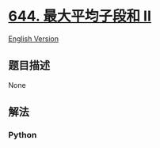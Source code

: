 # [644. 最大平均子段和 II](https://leetcode-cn.com/problems/maximum-average-subarray-ii)

[English Version](/leetcode/0600-0699/0644.Maximum%20Average%20Subarray%20II/README_EN.md)

## 题目描述

<!-- 这里写题目描述 -->

None

## 解法

<!-- 这里可写通用的实现逻辑 -->

<!-- tabs:start -->

### **Python**

<!-- 这里可写当前语言的特殊实现逻辑 -->

```python

```

<!-- tabs:end -->
